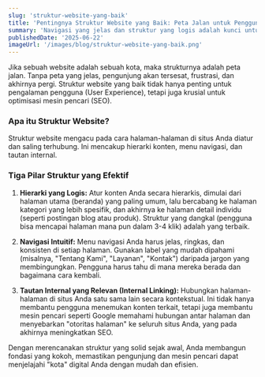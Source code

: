 ```yaml
---
slug: 'struktur-website-yang-baik'
title: 'Pentingnya Struktur Website yang Baik: Peta Jalan untuk Pengguna dan Google'
summary: 'Navigasi yang jelas dan struktur yang logis adalah kunci untuk pengalaman pengguna yang memuaskan dan peringkat SEO yang lebih baik. Tanpa itu, website Anda hanyalah labirin digital.'
publishedDate: '2025-06-22'
imageUrl: '/images/blog/struktur-website-yang-baik.png'
---
```


Jika sebuah website adalah sebuah kota, maka strukturnya adalah peta jalan. Tanpa peta yang jelas, pengunjung akan tersesat, frustrasi, dan akhirnya pergi. Struktur website yang baik tidak hanya penting untuk pengalaman pengguna (User Experience), tetapi juga krusial untuk optimisasi mesin pencari (SEO).

### Apa itu Struktur Website?

Struktur website mengacu pada cara halaman-halaman di situs Anda diatur dan saling terhubung. Ini mencakup hierarki konten, menu navigasi, dan tautan internal.

### Tiga Pilar Struktur yang Efektif

1. **Hierarki yang Logis:** Atur konten Anda secara hierarkis, dimulai dari halaman utama (beranda) yang paling umum, lalu bercabang ke halaman kategori yang lebih spesifik, dan akhirnya ke halaman detail individu (seperti postingan blog atau produk). Struktur yang dangkal (pengguna bisa mencapai halaman mana pun dalam 3-4 klik) adalah yang terbaik.

2. **Navigasi Intuitif:** Menu navigasi Anda harus jelas, ringkas, dan konsisten di setiap halaman. Gunakan label yang mudah dipahami (misalnya, "Tentang Kami", "Layanan", "Kontak") daripada jargon yang membingungkan. Pengguna harus tahu di mana mereka berada dan bagaimana cara kembali.

3. **Tautan Internal yang Relevan (Internal Linking):** Hubungkan halaman-halaman di situs Anda satu sama lain secara kontekstual. Ini tidak hanya membantu pengguna menemukan konten terkait, tetapi juga membantu mesin pencari seperti Google memahami hubungan antar halaman dan menyebarkan "otoritas halaman" ke seluruh situs Anda, yang pada akhirnya meningkatkan SEO.

Dengan merencanakan struktur yang solid sejak awal, Anda membangun fondasi yang kokoh, memastikan pengunjung dan mesin pencari dapat menjelajahi "kota" digital Anda dengan mudah dan efisien.
